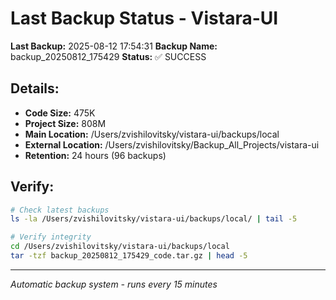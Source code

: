 # Last Backup Status - Vistara-UI

**Last Backup:** 2025-08-12 17:54:31
**Backup Name:** backup_20250812_175429
**Status:** ✅ SUCCESS

## Details:
- **Code Size:** 475K
- **Project Size:** 808M
- **Main Location:** /Users/zvishilovitsky/vistara-ui/backups/local
- **External Location:** /Users/zvishilovitsky/Backup_All_Projects/vistara-ui
- **Retention:** 24 hours (96 backups)

## Verify:
```bash
# Check latest backups
ls -la /Users/zvishilovitsky/vistara-ui/backups/local/ | tail -5

# Verify integrity
cd /Users/zvishilovitsky/vistara-ui/backups/local
tar -tzf backup_20250812_175429_code.tar.gz | head -5
```

---
*Automatic backup system - runs every 15 minutes*
